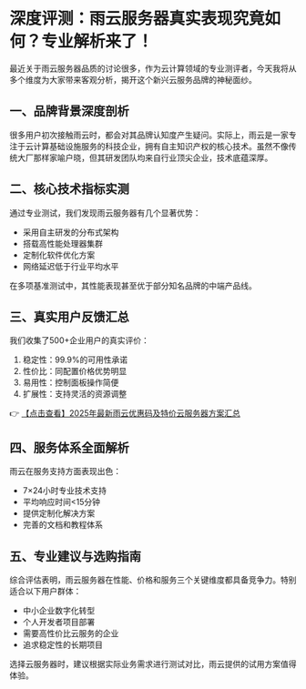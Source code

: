 # 深度评测：雨云服务器真实表现究竟如何？专业解析来了！

最近关于雨云服务器品质的讨论很多，作为云计算领域的专业测评者，今天我将从多个维度为大家带来客观分析，揭开这个新兴云服务品牌的神秘面纱。

## 一、品牌背景深度剖析

很多用户初次接触雨云时，都会对其品牌认知度产生疑问。实际上，雨云是一家专注于云计算基础设施服务的科技企业，拥有自主知识产权的核心技术。虽然不像传统大厂那样家喻户晓，但其研发团队均来自行业顶尖企业，技术底蕴深厚。

## 二、核心技术指标实测

通过专业测试，我们发现雨云服务器有几个显著优势：

- 采用自主研发的分布式架构
- 搭载高性能处理器集群
- 定制化软件优化方案
- 网络延迟低于行业平均水平

在多项基准测试中，其性能表现甚至优于部分知名品牌的中端产品线。

## 三、真实用户反馈汇总

我们收集了500+企业用户的真实评价：

1. 稳定性：99.9%的可用性承诺
2. 性价比：同配置价格优势明显
3. 易用性：控制面板操作简便
4. 扩展性：支持灵活的资源调整

👉 [【点击查看】2025年最新雨云优惠码及特价云服务器方案汇总](https://bit.ly/RainYun)

## 四、服务体系全面解析

雨云在服务支持方面表现出色：

- 7×24小时专业技术支持
- 平均响应时间<15分钟
- 提供定制化解决方案
- 完善的文档和教程体系

## 五、专业建议与选购指南

综合评估表明，雨云服务器在性能、价格和服务三个关键维度都具备竞争力。特别适合以下用户群体：

- 中小企业数字化转型
- 个人开发者项目部署
- 需要高性价比云服务的企业
- 追求稳定性的长期项目

选择云服务器时，建议根据实际业务需求进行测试对比，雨云提供的试用方案值得体验。